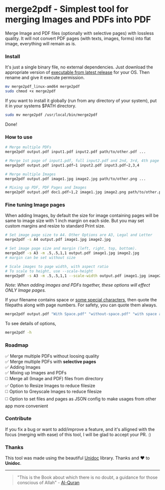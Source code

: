 # merge2pdf - Simplest tool for merging Images and PDFs into PDF

Merge Image and PDF files (optionally with selective pages) with lossless quality.
It will not convert PDF pages (with texts, images, forms) into flat image, everything will remain as is.

### Install

It's just a single binary file, no external dependencies. 
Just download the appropriate version of [executable from latest release](https://github.com/ajaxray/merge2pdf/releases) for your OS. Then rename and give it execute permission.
```bash
mv merge2pdf_linux-amd64 merge2pdf  
sudo chmod +x merge2pdf
```

If you want to install it globally (run from any directory of your system), put it in your systems $PATH directory.
```bash
sudo mv merge2pdf /usr/local/bin/merge2pdf
```
Done! 

### How to use

```bash
# Merge multiple PDFs
merge2pdf output.pdf input1.pdf input2.pdf path/to/other.pdf ...

# Merge 1st page of input1.pdf, full input2.pdf and 2nd, 3rd, 4th page of input3.pdf  
merge2pdf output.pdf input1.pdf~1 input2.pdf input3.pdf~2,3,4

# Merge multiple Images
merge2pdf output.pdf image1.jpg image2.jpg path/to/other.png ...

# Mixing up PDF, PDF Pages and Images
merge2pdf output.pdf doc1.pdf~1,2 image1.jpg image2.png path/to/other.pdf ...
```

### Fine tuning Image pages

When adding Images, by default the size for image containing pages will be same to image size with 1 inch margin on each side. But you may set custom margins and resize to standard Print size.
```bash
# Set image page size to A4. Other Options are A3, Legal and Letter
merge2pdf -s A4 output.pdf image1.jpg image2.jpg

# Set image page size and margin (left, right, top, bottom).
merge2pdf -s A3 -m .5,.5,1,1 output.pdf image1.jpg image2.jpg
# margin can be set without size

# Scale images to page width, with aspect ratio
# To scale to height, use --scale-height
merge2pdf -s A3 -m .5,.5,1,1 --scale-width output.pdf image1.jpg image2.jpg
```
_Note: When adding images and PDFs together, these options will effect ONLY Image pages._


If your filename contains space or [some special characters](https://unix.stackexchange.com/a/270979), 
then quote the filepaths along with page numbers. For safety, you can quote them always. 
```bash
merge2pdf output.pdf "With Space.pdf" "without-space.pdf" "with space and pages.pdf~2,3,4"
```

To see details of options, 
```bash
merge2pdf -h
```

### Roadmap

✅ Merge multiple PDFs without loosing quality  
✅ Merge multiple PDFs with **selective pages**  
✅ Adding Images  
✅ Mixing up Images and PDFs  
◻️ Merge all (Image and PDF) files from directory  
✅ Option to Resize Images to reduce filesize  
◻️ Option to Greyscale Images to reduce filesize  
◻️ Option to set files and pages as JSON config to make usages from other app more convenient  

### Contribute

If you fix a bug or want to add/improve a feature, 
and it's alligned with the focus (merging with ease) of this tool, 
I will be glad to accept your PR. :) 

### Thanks

This tool was made using the beautiful [Unidoc](https://unidoc.io/) library. Thanks and ❤️ to **Unidoc**.

---
> "This is the Book about which there is no doubt, a guidance for those conscious of Allah" - [Al-Quran](http://quran.com)
